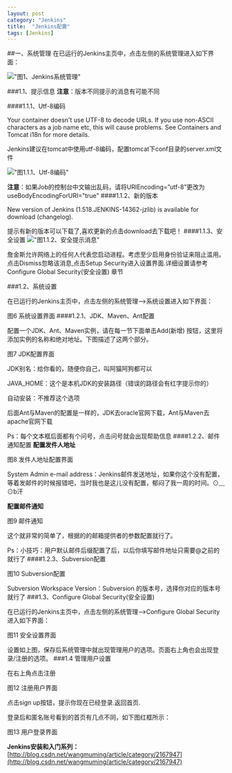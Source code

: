 ```yaml
---
layout: post
category: "Jenkins"
title:  "Jenkins配置"
tags: [Jenkins]
---
```

##一、系统管理
在已运行的Jenkins主页中，点击左侧的系统管理进入如下界面：

!["图1、Jenkins系统管理"](/images/Jenkins/2014-11-25-02-Jenkins-System-Manage.png "图1、Jenkins系统管理")

###1.1、提示信息
**注意**：版本不同提示的消息有可能不同

####1.1.1、Utf-8编码

Your container doesn't use UTF-8 to decode URLs. If you use non-ASCII characters as a job name etc, this will cause problems. See Containers and Tomcat i18n for more details.

Jenkins建议在tomcat中使用utf-8编码，配置tomcat下conf目录的server.xml文件

!["图1.1.1、Utf-8编码"](/images/Jenkins/2014-11-25-02-Jenkins-UTF-8-Code.png "图1.1.1、Utf-8编码")

**注意**：如果Job的控制台中文输出乱码，请将URIEncoding=”utf-8”更改为useBodyEncodingForURI="true"
####1.1.2、新的版本

New version of Jenkins (1.518.JENKINS-14362-jzlib) is available for download (changelog).

提示有新的版本可以下载了,喜欢更新的点击download去下载吧！
####1.1.3、安全设置
!["图1.1.2、安全提示消息"](/images/Jenkins/2014-11-25-02-Jenkins-Safe-Alert.png "图1.1.2、安全提示消息")

詹金斯允许网络上的任何人代表您启动进程。考虑至少启用身份验证来阻止滥用。点击Dismiss忽略该消息,点击Setup Security进入设置界面.详细设置请参考 Configure Global Security(安全设置) 章节

###1.2、系统设置

在已运行的Jenkins主页中，点击左侧的系统管理—>系统设置进入如下界面：

图6 系统设置界面
####1.2.1、JDK、Maven、Ant配置

配置一个JDK、Ant、Maven实例，请在每一节下面单击Add(新增) 按钮，这里将添加实例的名称和绝对地址。下图描述了这两个部分。

 

图7 JDK配置界面

JDK别名：给你看的，随便你自己，叫阿猫阿狗都可以

JAVA_HOME：这个是本机JDK的安装路径（错误的路径会有红字提示你的）

自动安装：不推荐这个选项

后面Ant与Maven的配置是一样的，JDK去oracle官网下载，Ant与Maven去apache官网下载

Ps：每个文本框后面都有个问号，点击问号就会出现帮助信息
####1.2.2、邮件通知配置
**配置发件人地址**

 

 

图8 发件人地址配置界面

System Admin e-mail address：Jenkins邮件发送地址，如果你这个没有配置，等着发邮件的时候报错吧，当时我也是这儿没有配置，郁闷了我一周的时间。⊙﹏⊙b汗 

**配置邮件通知**

 

图9 邮件通知

这个就非常的简单了，根据的的邮箱提供者的参数配置就行了。

Ps：小技巧：用户默认邮件后缀配置了后，以后你填写邮件地址只需要@之前的就行了
####1.2.3、Subversion配置

 

图10 Subversion配置

Subversion Workspace Version：Subversion 的版本号，选择你对应的版本号就行了
###1.3、Configure Global Security(安全设置)

在已运行的Jenkins主页中，点击左侧的系统管理—>Configure Global Security进入如下界面：

 

图11 安全设置界面

设置如上图，保存后系统管理中就出现管理用户的选项。页面右上角也会出现登录/注册的选项。
###1.4 管理用户设置

在右上角点击注册

 

图12 注册用户界面

点击sign up按钮，提示你现在已经登录.返回首页.

登录后和匿名账号看到的首页有几点不同，如下图红框所示：

 

图13 用户登录界面

**Jenkins安装和入门系列：**
[http://blog.csdn.net/wangmuming/article/category/2167947](http://blog.csdn.net/wangmuming/article/category/2167947)